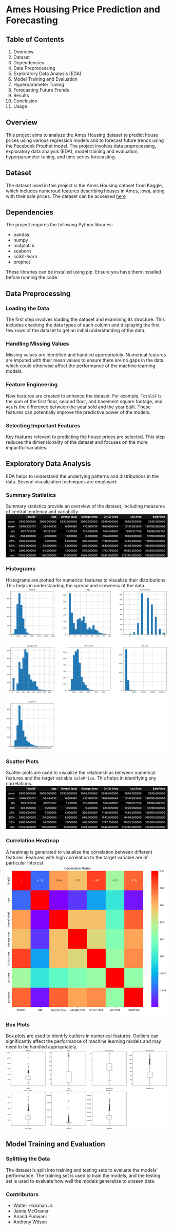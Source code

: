 # Ames Housing Price Prediction and Forecasting

## Table of Contents
1. Overview
2. Dataset
3. Dependencies
4. Data Preprocessing
5. Exploratory Data Analysis (EDA)
6. Model Training and Evaluation
7. Hyperparameter Tuning
8. Forecasting Future Trends
9. Results
10. Conclusion
11. Usage

## Overview
This project aims to analyze the Ames Housing dataset to predict house prices using various regression models and to forecast future trends using the Facebook Prophet model. The project involves data preprocessing, exploratory data analysis (EDA), model training and evaluation, hyperparameter tuning, and time series forecasting.

## Dataset
The dataset used in this project is the Ames Housing dataset from Kaggle, which includes numeroud features describing houses in Ames, Iowa, along with their sale prices. The dataset can be accessed [here](https://www.kaggle.com/datasets/shashanknecrothapa/ames-housing-dataset)

## Dependencies
The project requires the following Python libraries:
* pandas
* numpy
* matplotlib
* seaborn
* scikit-learn
* prophet

These libraries can be installed using pip. Ensure you have them installed before running the code.

## Data Preprocessing

### Loading the Data
The first step involves loading the dataset and examining its structure. This includes checking the data types of each column and displaying the first few rows of the dataset to get an initial understanding of the data.

### Handling Missing Values
Missing values are identified and handled appropriately. Numerical features are imputed with their mean values to ensure there are no gaps in the data, which could otherwise affect the performance of the machine learning models.

### Feature Engineering
New features are created to enhance the dataset. For example, `TotalSF` is the sum of the first floor, second floor, and basement square footage, and `Age` is the difference between the year sold and the year built. These features can potentially improve the predictive power of the models. 

### Selecting Important Features
Key features relevant to predicting the house prices are selected. This step reduces the dimensionality of the dataset and focuses on the more impactful variables.

## Exploratory Data Analysis
EDA helps to understand the underlying patterns and distributions in the data. Several visualization techniques are employed:

### Summary Statistics
Summary statistics provide an overview of the dataset, including measures of central tendency and variability. 
![Summary Statistics](images/SummaryStatistics.png)

### Histograms
Histograms are plotted for numerical features to visualize their distributions. This helps in understanding the spread and skewness of the data.
![Histograms](images/histogram.png)

### Scatter Plots
Scatter plots are used to visualize the relationships between numerical features and the target variable `SalePrice`. This helps in identifying any correlations.
![Scatter Plots](images/SummaryStatistics.png)

### Correlation Heatmap
A heatmap is generated to visualize the correlation between different features. Features with high correlation to the target variable are of particular interest.
![Correlation Heatmap](images/heatmap.png)

### Box Plots
Box plots are used to identify outliers in numerical features. Outliers can significantly affect the performance of machine learning models and may need to be handled appropriately. 
![Box Plots](images/boxplots.png)

## Model Training and Evaluation

### Splitting the Data
The dataset is split into training and testing sets to evaluate the models' performance. The training set is used to train the models, and the testing set is used to evaluate how well the models generalize to unseen data.



### Contributors
* Walter Hickman Jr. 
* Jamie McGraner
* Anand Punwani
* Anthony Wilson
